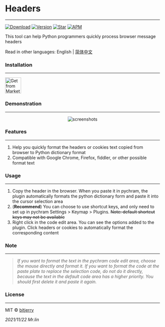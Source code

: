 # Headers


---
[![Download](https://img.shields.io/jetbrains/plugin/d/18299?style=flat-square)](https://plugins.jetbrains.com/plugin/18299-headers)
[![Version](https://img.shields.io/jetbrains/plugin/v/18299?style=flat-square)](https://plugins.jetbrains.com/plugin/18299-headers/versions)
[![Star](https://img.shields.io/jetbrains/plugin/r/stars/18299?label=Headers&style=flat-square)](https://plugins.jetbrains.com/plugin/18299)
[![APM](https://img.shields.io/github/license/bitjerry/Headers?color=blue&style=flat-square)](./LICENSE)

This tool can help Python programmers quickly process browser message headers  

Read in other languages: English | [简体中文](./README.zh-CN.md)

### Installation

---
<a href="https://plugins.jetbrains.com/plugin/18299-headers" target="_blank">
    <img src="https://cdn.jsdelivr.net/gh/bitjerry/Headers@main/images/installation_button.svg" height="52" alt="Get from Marketplace" title="Get from Marketplace">
</a>

### Demonstration  

---
<p align="center"><img src="https://cdn.jsdelivr.net/gh/bitjerry/Headers@main/images/headers.gif" alt="screenshots"></p>

### Features

---
1. Help you quickly format the headers or cookies text copied from browser to Python dictionary format
2. Compatible with Google Chrome, Firefox, fiddler, or other possible format text

### Usage

---
1. Copy the header in the browser. When you paste it in pychram, the plugin automatically formats the python dictionary form and paste it into the cursor selection area
2. (**Recommend**)  You can choose to use shortcut keys, and only need to set up in pychram Settings > Keymap > Plugins. ~~Note: default shortcut keys may not be available~~
3. Right click in the code edit area. You can see the options added to the plugin. Click headers or cookies to automatically format the corresponding content

### Note

---
>*If you want to format the text in the pychram code edit area, choose the mouse directly and format it. If you want to format the code at the paste plate to replace the selection code, do not do it directly, because the text in the default code area has a higher priority. You should first delete it and paste it again.*

### License

---
MIT © [bitjerry](./LICENSE)
  
*2021/11/22*
*Mr.lin*
